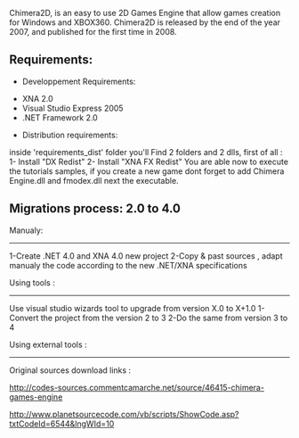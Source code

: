 Chimera2D, is an easy to use 2D Games Engine that allow games creation for Windows and XBOX360.
Chimera2D is released by the end of the year 2007, and published for the first time in 2008.


Requirements:
-------------

+ Developpement Requirements:
- XNA 2.0				
- Visual Studio Express 2005		
- .NET Framework 2.0			



+ Distribution requirements:

inside 'requirements_dist' folder you'll Find 2 folders and 2 dlls, first of all :
1- Install "DX Redist"
2- Install "XNA FX Redist"
You are able now to execute the tutorials samples, if you create a new game dont forget to add
Chimera Engine.dll and fmodex.dll next the executable.




Migrations process: 2.0 to 4.0
-------------------------------

Manualy:
_______

1-Create .NET 4.0 and XNA 4.0 new project
2-Copy & past sources , adapt manualy the code according to the new .NET/XNA specifications

Using tools :
______________
Use visual studio wizards tool to upgrade from version X.0 to X+1.0
1-Convert the project from the version 2 to 3
2-Do the same from version 3 to 4

Using external tools :
_______________________


Original sources download links : 

http://codes-sources.commentcamarche.net/source/46415-chimera-games-engine

http://www.planetsourcecode.com/vb/scripts/ShowCode.asp?txtCodeId=6544&lngWId=10
